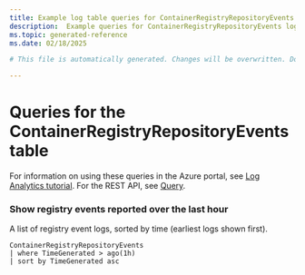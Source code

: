 ```yaml
---
title: Example log table queries for ContainerRegistryRepositoryEvents
description:  Example queries for ContainerRegistryRepositoryEvents log table
ms.topic: generated-reference
ms.date: 02/18/2025

# This file is automatically generated. Changes will be overwritten. Do not change this file directly. 

---
```


# Queries for the ContainerRegistryRepositoryEvents table

For information on using these queries in the Azure portal, see [Log Analytics tutorial](/azure/azure-monitor/logs/log-analytics-tutorial). For the REST API, see [Query](/rest/api/loganalytics/query).


### Show registry events reported over the last hour  


A list of registry event logs, sorted by time (earliest logs shown first).  

```query
ContainerRegistryRepositoryEvents
| where TimeGenerated > ago(1h)
| sort by TimeGenerated asc
```


